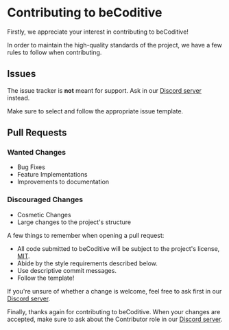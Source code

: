 # Contributing to beCoditive
Firstly, we appreciate your interest in contributing to beCoditive!

In order to maintain the high-quality standards of the project, we have a few rules to follow when contributing.


## Issues
The issue tracker is **not** meant for support. Ask in our [Discord server](https://discord.gg/5JtJFEcZeP) instead.

Make sure to select and follow the appropriate issue template.

## Pull Requests
### Wanted Changes
* Bug Fixes
* Feature Implementations
* Improvements to documentation

### Discouraged Changes
* Cosmetic Changes
* Large changes to the project's structure

A few things to remember when opening a pull request:
* All code submitted to beCoditive will be subject to the project's license, [MIT](./LICENSE).
* Abide by the style requirements described below.
* Use descriptive commit messages.
* Follow the template!

If you're unsure of whether a change is welcome, feel free to ask first in our [Discord server](https://discord.gg/5JtJFEcZeP).

Finally, thanks again for contributing to beCoditive. When your changes are accepted, make sure to ask about the Contributor role in our [Discord server](https://discord.gg/5JtJFEcZeP).

